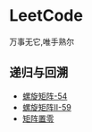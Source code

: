 # LeetCode
万事无它,唯手熟尔

## 递归与回溯
* [螺旋矩阵-54](https://github.com/lyx-jay/LeetCode/issues/1)
* [螺旋矩阵Ⅱ-59](https://github.com/lyx-jay/LeetCode/issues/2)
* [矩阵置零](https://github.com/lyx-jay/LeetCode/issues/3)
